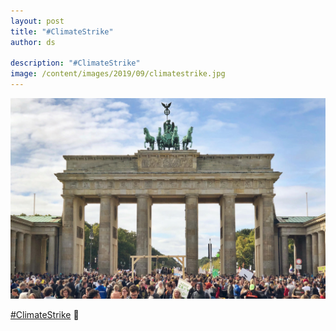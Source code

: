 ```yaml
---
layout: post
title: "#ClimateStrike"
author: ds

description: "#ClimateStrike"
image: /content/images/2019/09/climatestrike.jpg
---
```


![Picture of striking people in front of Brandenburg Gate](/content/images/2019/09/climatestrike.jpg)

[#ClimateStrike](https://twitter.com/hashtag/ClimateStrike?src=hash) 🌳
